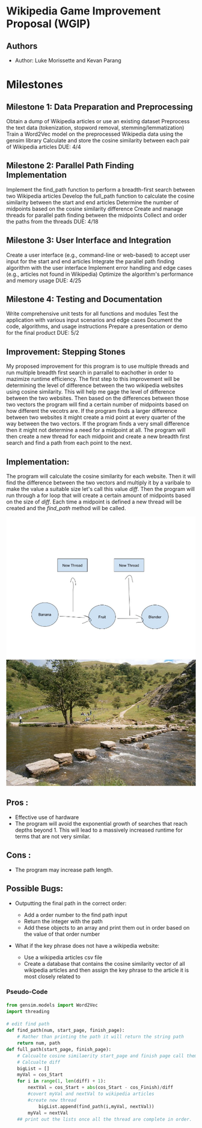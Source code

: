 # Wikipedia Game Improvement Proposal (WGIP)

## Authors
- Author: Luke Morissette and Kevan Parang

# Milestones
## Milestone 1: Data Preparation and Preprocessing
Obtain a dump of Wikipedia articles or use an existing dataset
Preprocess the text data (tokenization, stopword removal, stemming/lemmatization)
Train a Word2Vec model on the preprocessed Wikipedia data using the gensim library
Calculate and store the cosine similarity between each pair of Wikipedia articles
DUE: 4/4
## Milestone 2: Parallel Path Finding Implementation 
Implement the find_path function to perform a breadth-first search between two Wikipedia articles
Develop the full_path function to calculate the cosine similarity between the start and end articles
Determine the number of midpoints based on the cosine similarity difference
Create and manage threads for parallel path finding between the midpoints
Collect and order the paths from the threads
DUE: 4/18
## Milestone 3: User Interface and Integration 
Create a user interface (e.g., command-line or web-based) to accept user input for the start and end articles
Integrate the parallel path finding algorithm with the user interface
Implement error handling and edge cases (e.g., articles not found in Wikipedia)
Optimize the algorithm's performance and memory usage
DUE: 4/25
## Milestone 4: Testing and Documentation 
Write comprehensive unit tests for all functions and modules
Test the application with various input scenarios and edge cases
Document the code, algorithms, and usage instructions
Prepare a presentation or demo for the final product
DUE: 5/2

## Improvement: Stepping Stones

My proposed improvement for this program is to use multiple threads and run multiple breadth first search in parrallel to eachother in order to mazimize runtime efficiency. The first step to this improvement will be determining the level of difference between the two wikipedia websites using cosine similarity. This will help me gage the level of difference between the two websites. Then based on the differences between those two vectors the program will find a certain number of midpoints based on how different the vecotrs are. If the program finds a larger difference between two websites it might create a mid point at every quarter of the way between the two vectors. If the program finds a very small difference then it might not determine a need for a midpoint at all. The program will then create a new thread for each midpoint and create a new breadth first search and find a path from each point to the next.

## Implementation:
The program will calculate the cosine similarity for each website. Then it will find the difference between the two vectors and multiply it by a varibale to make the value a suitable size let's call this value _diff_. Then the program will run through a for loop that will create a certain amount of midpoints based on the size of _diff_. Each time a midpoint is defined a new thread will be created and the _find_path_ method will be called.

![Silly Drawing](./Silly_Drawing.jpg)
![Stepping Stones](./Stepping_Stones.jpg)

## Pros :

* Effective use of hardware
* The program will avoid the exponential growth of searches that reach depths beyond 1. This will lead to a massively increased runtime for terms that are not very similar.

## Cons :

* The program may increase path length.

## Possible Bugs:

* Outputting the final path in the correct order:
    * Add a order number to the find path input
    * Return the integer with the path
    * Add these objects to an array and print them out in order based on the value of that order number

* What if the key phrase does not have a wikipedia website:
    * Use a wikipedia articles csv file
    * Create a database that contains the cosine similarity vector of all wikipedia articles and then assign the key phrase to the article it is most closely related to



### Pseudo-Code

```python
from gensim.models import Word2Vec
import threading

# edit find path
def find_path(num, start_page, finish_page):
    # Rather than printing the path it will return the string path
    return num, path
def full_path(start_page, finish_page):
    # Calcualte cosine similaerity start_page and finish page call them cos_Start and cos_Finish
    # Calcualte diff
    bigList = []
    myVal = cos_Start
    for i in range(1, len(diff) + 1):
        nextVal = cos_Start + abs(cos_Start - cos_Finish)/diff
        #covert myVal and nextVal to wikipedia articles
        #create new thread
            bigList.append(find_path(i,myVal, nextVal))
        myVal = nextVal
    ## print out the lists once all the thread are complete in order.
```
